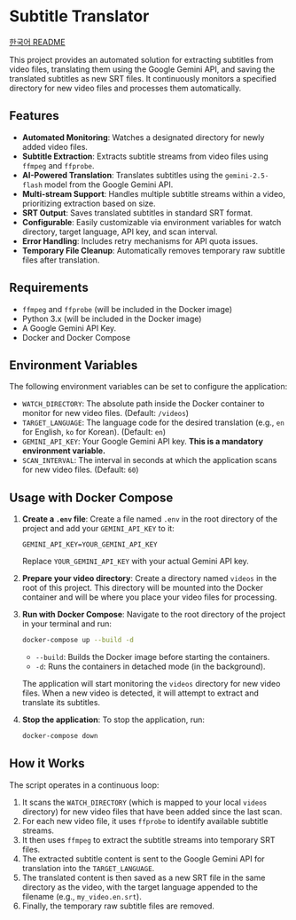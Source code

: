 # Subtitle Translator

[한국어 README](README.ko.md)

This project provides an automated solution for extracting subtitles from video files, translating them using the Google Gemini API, and saving the translated subtitles as new SRT files. It continuously monitors a specified directory for new video files and processes them automatically.

## Features

*   **Automated Monitoring**: Watches a designated directory for newly added video files.
*   **Subtitle Extraction**: Extracts subtitle streams from video files using `ffmpeg` and `ffprobe`.
*   **AI-Powered Translation**: Translates subtitles using the `gemini-2.5-flash` model from the Google Gemini API.
*   **Multi-stream Support**: Handles multiple subtitle streams within a video, prioritizing extraction based on size.
*   **SRT Output**: Saves translated subtitles in standard SRT format.
*   **Configurable**: Easily customizable via environment variables for watch directory, target language, API key, and scan interval.
*   **Error Handling**: Includes retry mechanisms for API quota issues.
*   **Temporary File Cleanup**: Automatically removes temporary raw subtitle files after translation.

## Requirements

*   `ffmpeg` and `ffprobe` (will be included in the Docker image)
*   Python 3.x (will be included in the Docker image)
*   A Google Gemini API Key.
*   Docker and Docker Compose

## Environment Variables

The following environment variables can be set to configure the application:

*   `WATCH_DIRECTORY`: The absolute path inside the Docker container to monitor for new video files. (Default: `/videos`)
*   `TARGET_LANGUAGE`: The language code for the desired translation (e.g., `en` for English, `ko` for Korean). (Default: `en`)
*   `GEMINI_API_KEY`: Your Google Gemini API key. **This is a mandatory environment variable.**
*   `SCAN_INTERVAL`: The interval in seconds at which the application scans for new video files. (Default: `60`)

## Usage with Docker Compose

1.  **Create a `.env` file**:
    Create a file named `.env` in the root directory of the project and add your `GEMINI_API_KEY` to it:
    ```
    GEMINI_API_KEY=YOUR_GEMINI_API_KEY
    ```
    Replace `YOUR_GEMINI_API_KEY` with your actual Gemini API key.

2.  **Prepare your video directory**:
    Create a directory named `videos` in the root of this project. This directory will be mounted into the Docker container and will be where you place your video files for processing.

3.  **Run with Docker Compose**:
    Navigate to the root directory of the project in your terminal and run:
    ```bash
    docker-compose up --build -d
    ```
    *   `--build`: Builds the Docker image before starting the containers.
    *   `-d`: Runs the containers in detached mode (in the background).

    The application will start monitoring the `videos` directory for new video files. When a new video is detected, it will attempt to extract and translate its subtitles.

4.  **Stop the application**:
    To stop the application, run:
    ```bash
    docker-compose down
    ```

## How it Works

The script operates in a continuous loop:
1.  It scans the `WATCH_DIRECTORY` (which is mapped to your local `videos` directory) for new video files that have been added since the last scan.
2.  For each new video file, it uses `ffprobe` to identify available subtitle streams.
3.  It then uses `ffmpeg` to extract the subtitle streams into temporary SRT files.
4.  The extracted subtitle content is sent to the Google Gemini API for translation into the `TARGET_LANGUAGE`.
5.  The translated content is then saved as a new SRT file in the same directory as the video, with the target language appended to the filename (e.g., `my_video.en.srt`).
6.  Finally, the temporary raw subtitle files are removed.